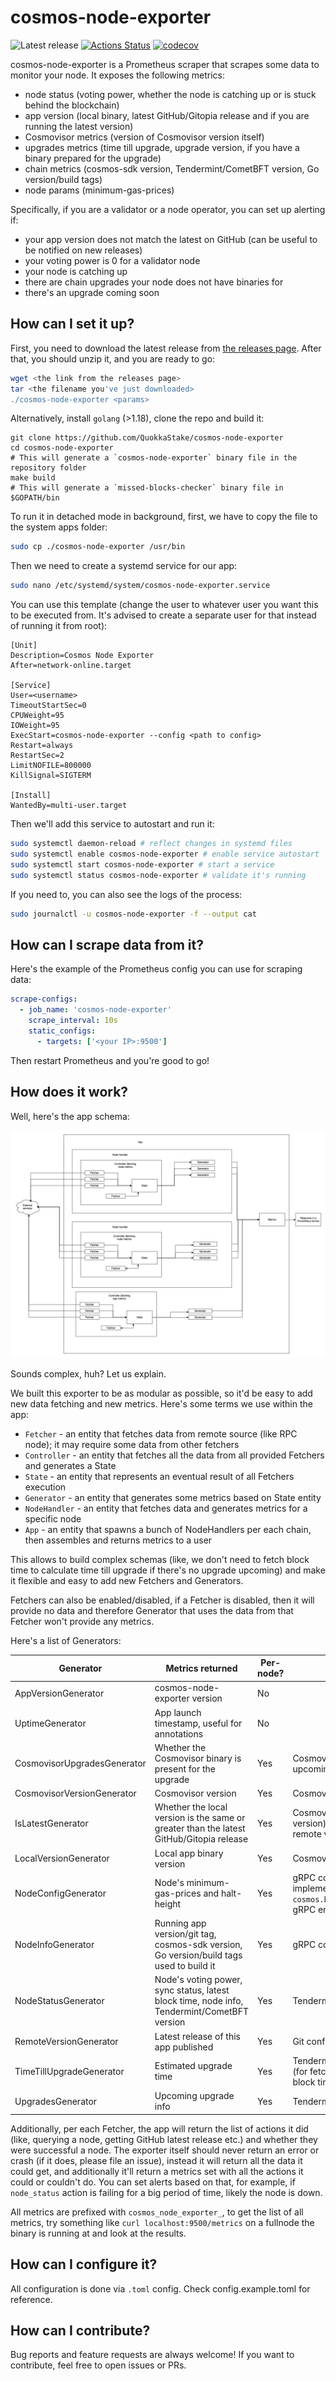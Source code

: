 # cosmos-node-exporter

![Latest release](https://img.shields.io/github/v/release/QuokkaStake/cosmos-node-exporter)
[![Actions Status](https://github.com/QuokkaStake/cosmos-node-exporter/workflows/test/badge.svg)](https://github.com/QuokkaStake/cosmos-node-exporter/actions)
[![codecov](https://codecov.io/gh/QuokkaStake/cosmos-node-exporter/graph/badge.svg?token=O7WAAKM6YM)](https://codecov.io/gh/QuokkaStake/cosmos-node-exporter)

cosmos-node-exporter is a Prometheus scraper that scrapes some data to monitor your node.
It exposes the following metrics:
- node status (voting power, whether the node is catching up or is stuck behind the blockchain)
- app version (local binary, latest GitHub/Gitopia release and if you are running the latest version)
- Cosmovisor metrics (version of Cosmovisor version itself)
- upgrades metrics (time till upgrade, upgrade version, if you have a binary prepared for the upgrade)
- chain metrics (cosmos-sdk version, Tendermint/CometBFT version, Go version/build tags)
- node params (minimum-gas-prices)

Specifically, if you are a validator or a node operator, you can set up alerting if:
- your app version does not match the latest on GitHub (can be useful to be notified on new releases)
- your voting power is 0 for a validator node
- your node is catching up
- there are chain upgrades your node does not have binaries for
- there's an upgrade coming soon

## How can I set it up?

First, you need to download the latest release from [the releases page](https://github.com/QuokkaStake/cosmos-node-exporter/releases/).
After that, you should unzip it, and you are ready to go:

```sh
wget <the link from the releases page>
tar <the filename you've just downloaded>
./cosmos-node-exporter <params>
```

Alternatively, install `golang` (>1.18), clone the repo and build it:
```
git clone https://github.com/QuokkaStake/cosmos-node-exporter
cd cosmos-node-exporter
# This will generate a `cosmos-node-exporter` binary file in the repository folder
make build
# This will generate a `missed-blocks-checker` binary file in $GOPATH/bin
```

To run it in detached mode in background, first, we have to copy the file to the system apps folder:

```sh
sudo cp ./cosmos-node-exporter /usr/bin
```

Then we need to create a systemd service for our app:

```sh
sudo nano /etc/systemd/system/cosmos-node-exporter.service
```

You can use this template (change the user to whatever user you want this to be executed from.
It's advised to create a separate user for that instead of running it from root):

```
[Unit]
Description=Cosmos Node Exporter
After=network-online.target

[Service]
User=<username>
TimeoutStartSec=0
CPUWeight=95
IOWeight=95
ExecStart=cosmos-node-exporter --config <path to config>
Restart=always
RestartSec=2
LimitNOFILE=800000
KillSignal=SIGTERM

[Install]
WantedBy=multi-user.target
```

Then we'll add this service to autostart and run it:

```sh
sudo systemctl daemon-reload # reflect changes in systemd files
sudo systemctl enable cosmos-node-exporter # enable service autostart
sudo systemctl start cosmos-node-exporter # start a service
sudo systemctl status cosmos-node-exporter # validate it's running
```

If you need to, you can also see the logs of the process:

```sh
sudo journalctl -u cosmos-node-exporter -f --output cat
```

## How can I scrape data from it?

Here's the example of the Prometheus config you can use for scraping data:

```yaml
scrape-configs:
  - job_name: 'cosmos-node-exporter'
    scrape_interval: 10s
    static_configs:
      - targets: ['<your IP>:9500']
```

Then restart Prometheus and you're good to go!

## How does it work?

Well, here's the app schema:

![App schema](https://raw.githubusercontent.com/QuokkaStake/cosmos-node-exporter/main/assets/schema.png)

Sounds complex, huh? Let us explain.

We built this exporter to be as modular as possible, so it'd be easy to add new data fetching and new metrics.
Here's some terms we use within the app:
- `Fetcher` - an entity that fetches data from remote source (like RPC node); it may require some data from other fetchers
- `Controller` - an entity that fetches all the data from all provided Fetchers and generates a State
- `State` - an entity that represents an eventual result of all Fetchers execution
- `Generator` - an entity that generates some metrics based on State entity
- `NodeHandler` - an entity that fetches data and generates metrics for a specific node
- `App` - an entity that spawns a bunch of NodeHandlers per each chain, then assembles and returns metrics to a user

This allows to build complex schemas (like, we don't need to fetch block time to calculate time till upgrade
if there's no upgrade upcoming) and make it flexible and easy to add new Fetchers and Generators.

Fetchers can also be enabled/disabled, if a Fetcher is disabled, then it will provide no data
and therefore Generator that uses the data from that Fetcher won't provide any metrics.

Here's a list of Generators:

| Generator                   | Metrics returned                                                                                                                   | Per-node? | Requirements                                                                                 |
|-----------------------------|------------------------------------------------------------------------------------------------------------------------------------|-----------|----------------------------------------------------------------------------------------------|
| AppVersionGenerator         | cosmos-node-exporter version                                                                                                       | No        |                                                                                              |
| UptimeGenerator             | App launch timestamp, useful for annotations                                                                                       | No        |                                                                                              |
| CosmovisorUpgradesGenerator | Whether the Cosmovisor binary is present for the upgrade                                                                           | Yes       | Cosmovisor config and the upcoming upgrade                                                   |
| CosmovisorVersionGenerator  | Cosmovisor version                                                                                                                 | Yes       | Cosmovisor config                                                                            |
| IsLatestGenerator           | Whether the local version is the same or greater than the latest GitHub/Gitopia release                                            | Yes       | Cosmovisor config (for local version), Git config (for fetching remote version)              |
| LocalVersionGenerator       | Local app binary version                                                                                                           | Yes       | Cosmovisor config                                                                            |
| NodeConfigGenerator         | Node's minimum-gas-prices and halt-height                                                                                          | Yes       | gRPC config, the chain should implement the `cosmos.base.node.v1beta1/Config` gRPC endpoint. |
| NodeInfoGenerator           | Running app version/git tag, cosmos-sdk version, Go version/build tags used to build it                                            | Yes       | gRPC config                                                                                  |
| NodeStatusGenerator         | Node's voting power, sync status, latest block time, node info, Tendermint/CometBFT version                                        | Yes       | Tendermint/CometBFT config                                                                   |
| RemoteVersionGenerator      | Latest release of this app published                                                                                               | Yes       | Git config (either Git or Gitopia)                                                           |
| TimeTillUpgradeGenerator    | Estimated upgrade time                                                                                                             | Yes       | Tendermint/CometBFT config (for fetching upgrade plan and block time)                        |
| UpgradesGenerator           | Upcoming upgrade info                                                                                                              | Yes       | Tendermint/CometBFT config                                                                   |

Additionally, per each Fetcher, the app will return the list of actions it did (like, querying a node, getting GitHub latest release etc.)
and whether they were successful a node. The exporter itself should never return an error or crash (if it does, please file an issue),
instead it will return all the data it could get, and additionally it'll return a metrics set with all the actions it could
or couldn't do. You can set alerts based on that, for example, if `node_status` action is failing for a big period of time,
likely the node is down.

All metrics are prefixed with `cosmos_node_exporter_`, to get the list of all metrics, try something like
`curl localhost:9500/metrics` on a fullnode the binary is running at and look at the results.


## How can I configure it?

All configuration is done via `.toml` config. Check config.example.toml for reference.

## How can I contribute?

Bug reports and feature requests are always welcome! If you want to contribute, feel free to open issues or PRs.
